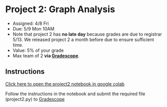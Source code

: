 # Project 2: Graph Analysis
* Assigned: 4/8 Fri
* Due: 5/9 Mon 10AM
* Note that project 2 has **no late day** because grades are due to registrar 5/13. We released project 2 a month before due to ensure sufficient time.
* Value: 5% of your grade
* Max team of 2 **via [Gradescope](https://www.gradescope.com)**. 

## Instructions
[Click here to open the project2 notebook in google colab](https://colab.research.google.com/github/w4111/project2-s22/blob/main/project2.ipynb)

Follow the instructions in the notebook and submit the required file (project2.py) to [Gradescope](https://www.gradescope.com)
 
